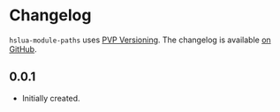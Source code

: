 # Changelog

`hslua-module-paths` uses [PVP Versioning][1].
The changelog is available [on GitHub][2].

## 0.0.1

* Initially created.

[1]: https://pvp.haskell.org
[2]: https://github.com/hslua/hslua-module-path/releases
